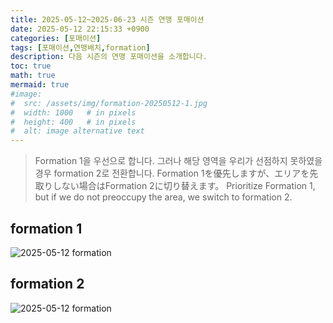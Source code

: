 ```yaml
---
title: 2025-05-12~2025-06-23 시즌 연맹 포매이션
date: 2025-05-12 22:15:33 +0900
categories: [포매이션]
tags: [포매이션,연맹배치,formation]
description: 다음 시즌의 연맹 포매이션을 소개합니다.
toc: true
math: true
mermaid: true
#image:
#  src: /assets/img/formation-20250512-1.jpg
#  width: 1000   # in pixels
#  height: 400   # in pixels
#  alt: image alternative text
---
```


> Formation 1을 우선으로 합니다. 그러나 해당 영역을 우리가 선점하지 못하였을 경우 formation 2로 전환합니다.
> Formation 1を優先しますが、エリアを先取りしない場合はFormation 2に切り替えます。
> Prioritize Formation 1, but if we do not preoccupy the area, we switch to formation 2.

## formation 1
![2025-05-12 formation](/assets/img/formation1-20250512-1.jpg "2025-05-12 formation")

## formation 2
![2025-05-12 formation](/assets/img/formation2-20250512-1.jpg "2025-05-12 formation")

